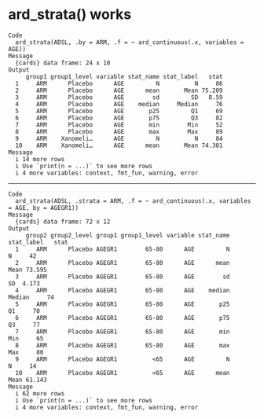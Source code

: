 # ard_strata() works

    Code
      ard_strata(ADSL, .by = ARM, .f = ~ ard_continuous(.x, variables = AGE))
    Message
      {cards} data frame: 24 x 10
    Output
         group1 group1_level variable stat_name stat_label   stat
      1     ARM      Placebo      AGE         N          N     86
      2     ARM      Placebo      AGE      mean       Mean 75.209
      3     ARM      Placebo      AGE        sd         SD   8.59
      4     ARM      Placebo      AGE    median     Median     76
      5     ARM      Placebo      AGE       p25         Q1     69
      6     ARM      Placebo      AGE       p75         Q3     82
      7     ARM      Placebo      AGE       min        Min     52
      8     ARM      Placebo      AGE       max        Max     89
      9     ARM    Xanomeli…      AGE         N          N     84
      10    ARM    Xanomeli…      AGE      mean       Mean 74.381
    Message
      i 14 more rows
      i Use `print(n = ...)` to see more rows
      i 4 more variables: context, fmt_fun, warning, error

---

    Code
      ard_strata(ADSL, .strata = ARM, .f = ~ ard_continuous(.x, variables = AGE, by = AGEGR1))
    Message
      {cards} data frame: 72 x 12
    Output
         group2 group2_level group1 group1_level variable stat_name stat_label   stat
      1     ARM      Placebo AGEGR1        65-80      AGE         N          N     42
      2     ARM      Placebo AGEGR1        65-80      AGE      mean       Mean 73.595
      3     ARM      Placebo AGEGR1        65-80      AGE        sd         SD  4.173
      4     ARM      Placebo AGEGR1        65-80      AGE    median     Median     74
      5     ARM      Placebo AGEGR1        65-80      AGE       p25         Q1     70
      6     ARM      Placebo AGEGR1        65-80      AGE       p75         Q3     77
      7     ARM      Placebo AGEGR1        65-80      AGE       min        Min     65
      8     ARM      Placebo AGEGR1        65-80      AGE       max        Max     80
      9     ARM      Placebo AGEGR1          <65      AGE         N          N     14
      10    ARM      Placebo AGEGR1          <65      AGE      mean       Mean 61.143
    Message
      i 62 more rows
      i Use `print(n = ...)` to see more rows
      i 4 more variables: context, fmt_fun, warning, error


